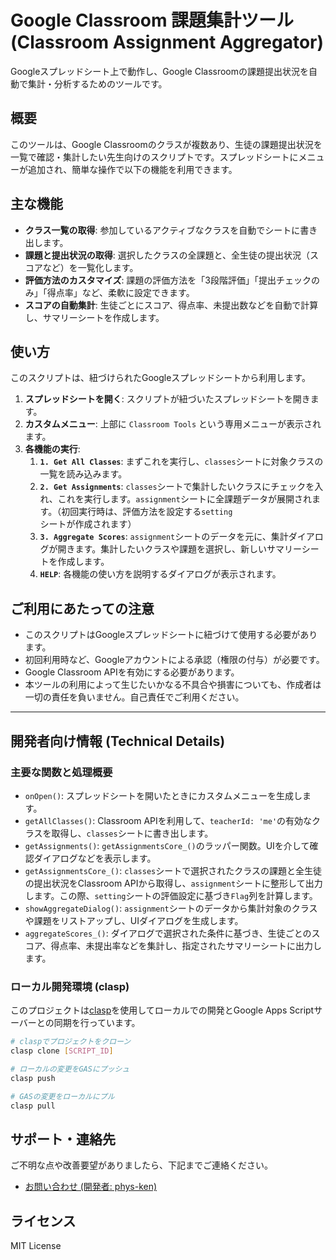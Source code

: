 # Google Classroom 課題集計ツール (Classroom Assignment Aggregator)

Googleスプレッドシート上で動作し、Google Classroomの課題提出状況を自動で集計・分析するためのツールです。

## 概要

このツールは、Google Classroomのクラスが複数あり、生徒の課題提出状況を一覧で確認・集計したい先生向けのスクリプトです。スプレッドシートにメニューが追加され、簡単な操作で以下の機能を利用できます。

## 主な機能

- **クラス一覧の取得**: 参加しているアクティブなクラスを自動でシートに書き出します。
- **課題と提出状況の取得**: 選択したクラスの全課題と、全生徒の提出状況（スコアなど）を一覧化します。
- **評価方法のカスタマイズ**: 課題の評価方法を「3段階評価」「提出チェックのみ」「得点率」など、柔軟に設定できます。
- **スコアの自動集計**: 生徒ごとにスコア、得点率、未提出数などを自動で計算し、サマリーシートを作成します。

## 使い方

このスクリプトは、紐づけられたGoogleスプレッドシートから利用します。

1.  **スプレッドシートを開く**: スクリプトが紐づいたスプレッドシートを開きます。
2.  **カスタムメニュー**: 上部に `Classroom Tools` という専用メニューが表示されます。
3.  **各機能の実行**:
    1.  **`1. Get All Classes`**: まずこれを実行し、`classes`シートに対象クラスの一覧を読み込みます。
    2.  **`2. Get Assignments`**: `classes`シートで集計したいクラスにチェックを入れ、これを実行します。`assignment`シートに全課題データが展開されます。（初回実行時は、評価方法を設定する`setting`シートが作成されます）
    3.  **`3. Aggregate Scores`**: `assignment`シートのデータを元に、集計ダイアログが開きます。集計したいクラスや課題を選択し、新しいサマリーシートを作成します。
    4.  **`HELP`**: 各機能の使い方を説明するダイアログが表示されます。

## ご利用にあたっての注意

- このスクリプトはGoogleスプレッドシートに紐づけて使用する必要があります。
- 初回利用時など、Googleアカウントによる承認（権限の付与）が必要です。
- Google Classroom APIを有効にする必要があります。
- 本ツールの利用によって生じたいかなる不具合や損害についても、作成者は一切の責任を負いません。自己責任でご利用ください。

---

## 開発者向け情報 (Technical Details)

### 主要な関数と処理概要

- `onOpen()`: スプレッドシートを開いたときにカスタムメニューを生成します。
- `getAllClasses()`: Classroom APIを利用して、`teacherId: 'me'`の有効なクラスを取得し、`classes`シートに書き出します。
- `getAssignments()`: `getAssignmentsCore_()`のラッパー関数。UIを介して確認ダイアログなどを表示します。
- `getAssignmentsCore_()`: `classes`シートで選択されたクラスの課題と全生徒の提出状況をClassroom APIから取得し、`assignment`シートに整形して出力します。この際、`setting`シートの評価設定に基づき`Flag`列を計算します。
- `showAggregateDialog()`: `assignment`シートのデータから集計対象のクラスや課題をリストアップし、UIダイアログを生成します。
- `aggregateScores_()`: ダイアログで選択された条件に基づき、生徒ごとのスコア、得点率、未提出率などを集計し、指定されたサマリーシートに出力します。

### ローカル開発環境 (clasp)

このプロジェクトは[clasp](https://github.com/google/clasp)を使用してローカルでの開発とGoogle Apps Scriptサーバーとの同期を行っています。

```bash
# claspでプロジェクトをクローン
clasp clone [SCRIPT_ID]

# ローカルの変更をGASにプッシュ
clasp push

# GASの変更をローカルにプル
clasp pull
```

## サポート・連絡先

ご不明な点や改善要望がありましたら、下記までご連絡ください。

- [お問い合わせ (開発者: phys-ken)](https://note.com/phys_ken)

## ライセンス

MIT License


